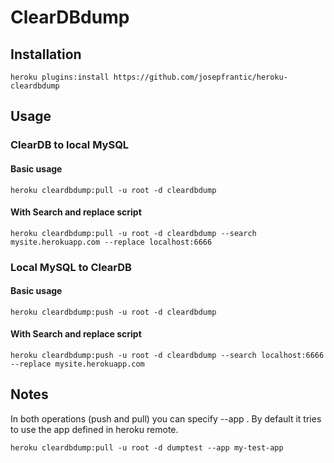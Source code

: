 # ClearDBdump

## Installation
```
heroku plugins:install https://github.com/josepfrantic/heroku-cleardbdump
```

## Usage

### ClearDB to local MySQL

#### Basic usage

```
heroku cleardbdump:pull -u root -d cleardbdump
```

#### With Search and replace script

```
heroku cleardbdump:pull -u root -d cleardbdump --search mysite.herokuapp.com --replace localhost:6666
```

### Local MySQL to ClearDB

#### Basic usage

```
heroku cleardbdump:push -u root -d cleardbdump
```

#### With Search and replace script

```
heroku cleardbdump:push -u root -d cleardbdump --search localhost:6666 --replace mysite.herokuapp.com
```

## Notes

In both operations (push and pull) you can specify --app <appname>. By default it tries to use the app defined in heroku remote.

```
heroku cleardbdump:pull -u root -d dumptest --app my-test-app
```

